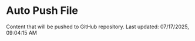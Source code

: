 # Auto Push File

Content that will be pushed to GitHub repository.
Last updated: 07/17/2025, 09:04:15 AM